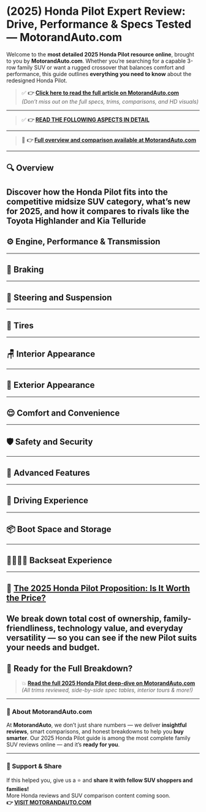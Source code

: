 # (2025) Honda Pilot Expert Review: Drive, Performance & Specs Tested — MotorandAuto.com  

Welcome to the **most detailed 2025 Honda Pilot resource online**, brought to you by **MotorandAuto.com**. Whether you’re searching for a capable 3-row family SUV or want a rugged crossover that balances comfort and performance, this guide outlines **everything you need to know** about the redesigned Honda Pilot.

> ✅ **👉 [Click here to read the full article on MotorandAuto.com](https://motorandauto.com/2025-honda-pilot-expert-review-drive-performance-specs-tested/)**  
> *(Don’t miss out on the full specs, trims, comparisons, and HD visuals)*

---
> ✅ **👉 [READ THE FOLLOWING ASPECTS IN DETAIL](https://motorandauto.com/2025-honda-pilot-expert-review-drive-performance-specs-tested/)**

---
> 📌 **👉 [Full overview and comparison available at MotorandAuto.com](https://motorandauto.com/2025-honda-pilot-expert-review-drive-performance-specs-tested/)**

---

## 🔍 **Overview**

Discover how the Honda Pilot fits into the competitive midsize SUV category, what’s new for 2025, and how it compares to rivals like the Toyota Highlander and Kia Telluride  
---

## ⚙️ **Engine, Performance & Transmission**
---

## 🛑 **Braking**
---

## 🔄 **Steering and Suspension**
---

## 🛞 **Tires**
---

## 🪑 **Interior Appearance**
---

## 🚗 **Exterior Appearance**
---

## 😌 **Comfort and Convenience**
---

## 🛡️ **Safety and Security**
---

## 🚀 **Advanced Features**
---

## 🧭 **Driving Experience**
---

## 📦 **Boot Space and Storage**
---

## 👨‍👩‍👧‍👦 **Backseat Experience**
---

## 💸 **[The 2025 Honda Pilot Proposition: Is It Worth the Price?](https://motorandauto.com/2025-honda-pilot-expert-review-drive-performance-specs-tested/)**

We break down **total cost of ownership**, family-friendliness, technology value, and everyday versatility — so you can see if the new Pilot suits your needs and budget.
---

## 🔗 **Ready for the Full Breakdown?**

> 💥 **[Read the full 2025 Honda Pilot deep-dive on MotorandAuto.com](https://motorandauto.com/2025-honda-pilot-expert-review-drive-performance-specs-tested/)**  
> *(All trims reviewed, side-by-side spec tables, interior tours & more!)*

---

### 🌟 About MotorandAuto.com

At **MotorandAuto**, we don’t just share numbers — we deliver **insightful reviews**, smart comparisons, and honest breakdowns to help you **buy smarter**. Our 2025 Honda Pilot guide is among the most complete family SUV reviews online — and it’s **ready for you**.

---

### 📣 Support & Share

If this helped you, give us a ⭐ and **share it with fellow SUV shoppers and families!**  
More Honda reviews and SUV comparison content coming soon.  
**👉 [VISIT MOTORANDAUTO.COM](https://motorandauto.com/)**

